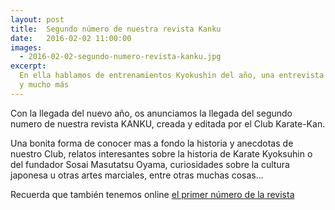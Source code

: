```yaml
---
layout: post
title:  Segundo número de nuestra revista Kanku
date:   2016-02-02 11:00:00
images:
  - 2016-02-02-segundo-numero-revista-kanku.jpg
excerpt:
  En ella hablamos de entrenamientos Kyokushin del año, una entrevista de Judo,
  y mucho más
---
```


Con la llegada del nuevo año, os anunciamos la llegada del segundo numero de nuestra revista KANKU, creada y editada por el Club Karate-Kan.

Una bonita forma de conocer mas a fondo la historia y anecdotas de nuestro Club, relatos interesantes sobre la historia de Karate Kyoksuhin o del fundador Sosai Masutatsu Oyama, curiosidades sobre la cultura japonesa u otras artes marciales, entre otras muchas cosas...

Recuerda que también tenemos online [el primer número de la revista](/2015/06/22/primer-numero-revista-kanku.html)

<div class="video-container">
  <div data-configid="0/33199271" class="issuuembed"></div><script type="text/javascript" src="//e.issuu.com/embed.js" async="true"></script>
</div>
